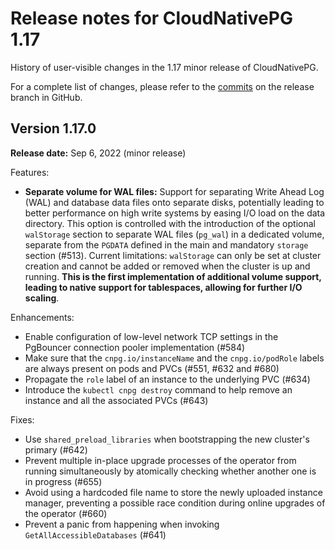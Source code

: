 # Release notes for CloudNativePG 1.17

History of user-visible changes in the 1.17 minor release of CloudNativePG.

For a complete list of changes, please refer to the
[commits](https://github.com/cloudnative-pg/cloudnative-pg/commits/release-1.17)
on the release branch in GitHub.

##  Version 1.17.0

**Release date:** Sep 6, 2022 (minor release)

Features:

- **Separate volume for WAL files:** Support for separating Write Ahead Log (WAL) and database data files onto separate disks, potentially leading to better performance on high write systems by easing I/O load on the data directory. This option is controlled with the introduction of the optional `walStorage`	section to separate WAL files (`pg_wal`) in a dedicated volume, separate from the `PGDATA` defined in the main and mandatory `storage` section (#513). Current limitations: `walStorage` can only be set at cluster creation and cannot be added or removed when the cluster is up and running. **This is the first implementation of additional volume support, leading to native support for tablespaces, allowing for further I/O scaling**. 

Enhancements:

- Enable configuration of low-level network TCP settings in the PgBouncer
  connection pooler implementation (#584)
- Make sure that the `cnpg.io/instanceName` and the `cnpg.io/podRole` labels
  are always present on pods and PVCs (#551, #632 and #680)
- Propagate the `role` label of an instance to the underlying PVC (#634)
- Introduce the `kubectl cnpg destroy` command to help remove an instance and
  all the associated PVCs (#643)

Fixes:

- Use `shared_preload_libraries` when bootstrapping the new cluster's primary
  (#642)
- Prevent multiple in-place upgrade processes of the operator from running
  simultaneously by atomically checking whether another one is in progress (#655)
- Avoid using a hardcoded file name to store the newly uploaded instance
  manager, preventing a possible race condition during online upgrades of the
  operator (#660)
- Prevent a panic from happening when invoking `GetAllAccessibleDatabases`
  (#641)

